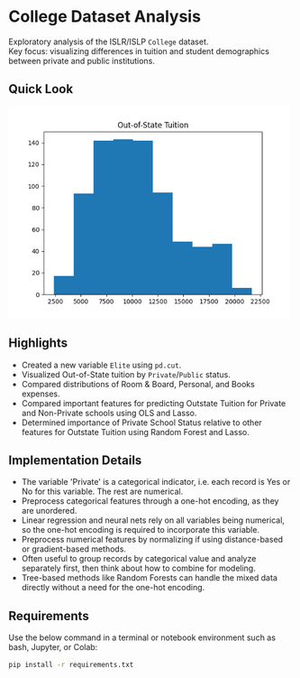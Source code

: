 # College Dataset Analysis

Exploratory analysis of the ISLR/ISLP `College` dataset.  
Key focus: visualizing differences in tuition and student demographics between private and public institutions.

## Quick Look

<img src="figures/boxplot_outstate.png" width="500">

## Highlights
- Created a new variable `Elite` using `pd.cut`.
- Visualized Out-of-State tuition by `Private`/`Public` status.
- Compared distributions of Room & Board, Personal, and Books expenses.
- Compared important features for predicting Outstate Tuition for Private and Non-Private schools using OLS and Lasso.
- Determined importance of Private School Status relative to other features for Outstate Tuition using Random Forest and Lasso.

## Implementation Details
- The variable 'Private' is a categorical indicator, i.e. each record is Yes or No for this variable.  The rest are numerical.
- Preprocess categorical features through a one-hot encoding, as they are unordered.
- Linear regression and neural nets rely on all variables being numerical, so the one-hot encoding is required to incorporate this variable.
- Preprocess numerical features by normalizing if using distance-based or gradient-based methods.
- Often useful to group records by categorical value and analyze separately first, then think about how to combine for modeling.
- Tree-based methods like Random Forests can handle the mixed data directly without a need for the one-hot encoding.

## Requirements

Use the below command in a terminal or notebook environment such as bash, Jupyter, or Colab:

```bash
pip install -r requirements.txt
